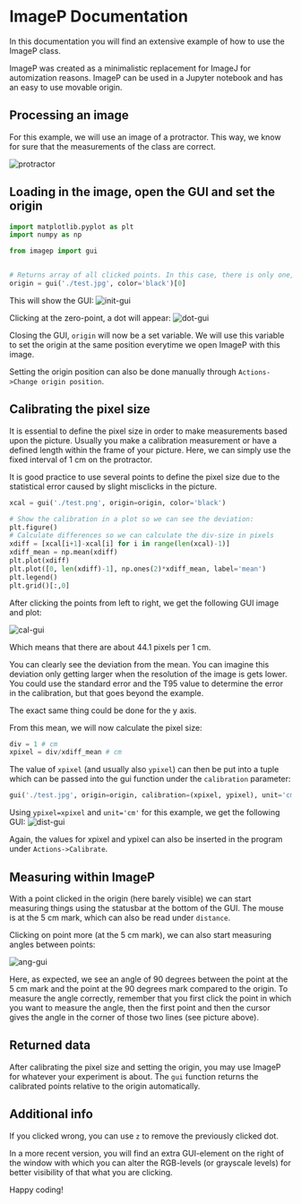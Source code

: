 # ImageP Documentation
In this documentation you will find an extensive example of how to use the ImageP class.

ImageP was created as a minimalistic replacement for ImageJ for automization reasons. ImageP can be used in a Jupyter notebook and has an easy to use movable origin.

## Processing an image
For this example, we will use an image of a protractor. This way, we know for sure that the measurements of the class are correct.

![protractor](https://media.s-bol.com/RZN8OvEkxOY/550x370.jpg)

## Loading in the image, open the GUI and set the origin
```Python
import matplotlib.pyplot as plt
import numpy as np

from imagep import gui


# Returns array of all clicked points. In this case, there is only one, which we will select.
origin = gui('./test.jpg', color='black')[0]
```

This will show the GUI:
![init-gui](https://i.imgur.com/qYZSk3V.png)

Clicking at the zero-point, a dot will appear:
![dot-gui](https://i.imgur.com/3JX51Hr.png)

Closing the GUI, `origin` will now be a set variable. We will use this variable to set the origin at the same position everytime we open ImageP with this image.

Setting the origin position can also be done manually through `Actions->Change origin position`.

## Calibrating the pixel size
It is essential to define the pixel size in order to make measurements based upon the picture. Usually you make a calibration measurement or have a defined length within the frame of your picture. Here, we can simply use the fixed interval of 1 cm on the protractor.

It is good practice to use several points to define the pixel size due to the statistical error caused by slight misclicks in the picture.

```Python
xcal = gui('./test.png', origin=origin, color='black')

# Show the calibration in a plot so we can see the deviation:
plt.figure()
# Calculate differences so we can calculate the div-size in pixels
xdiff = [xcal[i+1]-xcal[i] for i in range(len(xcal)-1)]
xdiff_mean = np.mean(xdiff)
plt.plot(xdiff)
plt.plot([0, len(xdiff)-1], np.ones(2)*xdiff_mean, label='mean')
plt.legend()
plt.grid()[:,0]
```

After clicking the points from left to right, we get the following GUI image and plot:

![cal-gui](https://i.imgur.com/w5CXKFS.png)

Which means that there are about 44.1 pixels per 1 cm.

You can clearly see the deviation from the mean. You can imagine this deviation only getting larger when the resolution of the image is gets lower. You could use the standard error and the T95 value to determine the error in the calibration, but that goes beyond the example.

The exact same thing could be done for the y axis.

From this mean, we will now calculate the pixel size:
```Python
div = 1 # cm
xpixel = div/xdiff_mean # cm
```

The value of `xpixel` (and usually also `ypixel`) can then be put into a tuple which can be passed into the gui function under the `calibration` parameter:

```Python
gui('./test.jpg', origin=origin, calibration=(xpixel, ypixel), unit='cm', color='black')
```

Using `ypixel=xpixel` and `unit='cm'` for this example, we get the following GUI:
![dist-gui](https://i.imgur.com/zBDgxUF.png)

Again, the values for xpixel and ypixel can also be inserted in the program under `Actions->Calibrate`.

## Measuring within ImageP

With a point clicked in the origin (here barely visible) we can start measuring things using the statusbar at the bottom of the GUI. The mouse is at the 5 cm mark, which can also be read under `distance`.

Clicking on point more (at the 5 cm mark), we can also start measuring angles between points:

![ang-gui](https://i.imgur.com/LVWTsuh.png)

Here, as expected, we see an angle of 90 degrees between the point at the 5 cm mark and the point at the 90 degrees mark compared to the origin. To measure the angle correctly, remember that you first click the point in which you want to measure the angle, then the first point and then the cursor gives the angle in the corner of those two lines (see picture above).

## Returned data
After calibrating the pixel size and setting the origin, you may use ImageP for whatever your experiment is about. The `gui` function returns the calibrated points relative to the origin automatically.

## Additional info
If you clicked wrong, you can use `z` to remove the previously clicked dot.

In a more recent version, you will find an extra GUI-element on the right of the window with which you can alter the RGB-levels (or grayscale levels) for better visibility of that what you are clicking.

Happy coding!